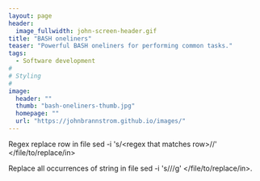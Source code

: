 ```yaml
---
layout: page
header:
  image_fullwidth: john-screen-header.gif
title: "BASH oneliners"
teaser: "Powerful BASH oneliners for performing common tasks."
tags:
  - Software development
#
# Styling
#
image:
  header: ""
  thumb: "bash-oneliners-thumb.jpg"
  homepage: ""
  url: "https://johnbrannstrom.github.io/images/"
---
```


Regex replace row in file
sed -i 's/\<regex that matches row>/<string to replace matched row with>/' </file/to/replace/in>

Replace all occurrences of string in file
sed -i 's/<string to replace>/<string to insert>/g' </file/to/replace/in>.


 [1]: #
 [2]: #
 [3]: #
 [4]: #
 [5]: #
 [6]: #
 [7]: #
 [8]: #
 [9]: #
 [10]: #